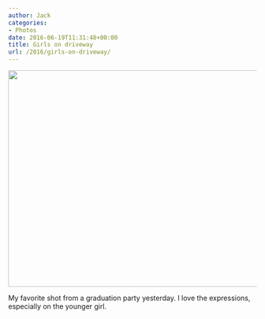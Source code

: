 ```yaml
---
author: Jack
categories:
- Photos
date: 2016-06-19T11:31:48+00:00
title: Girls on driveway
url: /2016/girls-on-driveway/
---
```


<img class="alignright wp-image-5328 size-large" src="/wp-content/uploads/2016/06/delany-1024x644.jpg" width="700" height="440" srcset="/wp-content/uploads/2016/06/delany-1024x644.jpg 1024w, /wp-content/uploads/2016/06/delany-300x189.jpg 300w, /wp-content/uploads/2016/06/delany-768x483.jpg 768w, /wp-content/uploads/2016/06/delany-700x440.jpg 700w" sizes="(max-width: 700px) 100vw, 700px" />

My favorite shot from a graduation party yesterday. I love the expressions, especially on the younger girl.